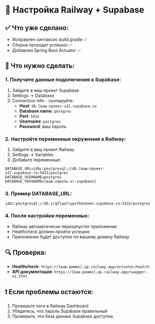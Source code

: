 # 🚀 Настройка Railway + Supabase

## ✅ Что уже сделано:
- Исправлен синтаксис build.gradle ✅
- Сборка проходит успешно ✅
- Добавлен Spring Boot Actuator ✅

## 🔧 Что нужно сделать:

### 1. Получите данные подключения к Supabase:
1. Зайдите в ваш проект Supabase
2. Settings → Database
3. Connection Info - скопируйте:
   - **Host**: `db.[ваш-проект-id].supabase.co`
   - **Database name**: `postgres`
   - **Port**: `5432`
   - **Username**: `postgres`
   - **Password**: ваш пароль

### 2. Настройте переменные окружения в Railway:
1. Зайдите в ваш проект Railway
2. Settings → Variables
3. Добавьте переменные:

```
DATABASE_URL=jdbc:postgresql://db.[ваш-проект-id].supabase.co:5432/postgres
DATABASE_USERNAME=postgres
DATABASE_PASSWORD=[ваш-пароль-от-supabase]
```

### 3. Пример DATABASE_URL:
```
jdbc:postgresql://db.zjqflqalrypsfkkoowkx.supabase.co:5432/postgres
```

### 4. После настройки переменных:
- Railway автоматически перезапустит приложение
- Healthcheck должен пройти успешно
- Приложение будет доступно по вашему домену Railway

## 🔍 Проверка:
- **Healthcheck**: `https://[ваш-домен].up.railway.app/actuator/health`
- **API документация**: `https://[ваш-домен].up.railway.app/swagger-ui.html`

## ❗ Если проблемы остаются:
1. Проверьте логи в Railway Dashboard
2. Убедитесь, что пароль Supabase правильный
3. Проверьте, что база данных Supabase доступна
